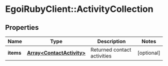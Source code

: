 # EgoiRubyClient::ActivityCollection

## Properties
Name | Type | Description | Notes
------------ | ------------- | ------------- | -------------
**items** | [**Array&lt;ContactActivity&gt;**](ContactActivity.md) | Returned contact activities | [optional] 


